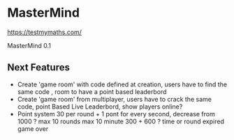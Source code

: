 # MasterMind

https://testmymaths.com/

MasterMind 0.1

## Next Features

- Create 'game room' with code defined at creation, users have to find the same code , room to have a point based leaderbord
- Create 'game room' from multiplayer, users have to crack the same code, point Based Live Leaderbord, show players online?
- Point system 30 per round + 1 pont for every second, decrease from 1000 ? max 10 rounds max 10 minute 300 + 600 ? time or round expired game over
